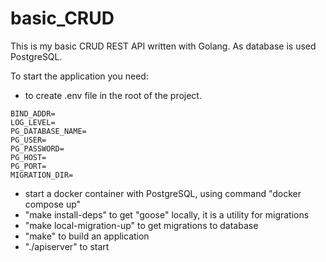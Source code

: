 # basic_CRUD
This is my basic CRUD REST API written with Golang. As database is used PostgreSQL.

To start the application you need:
- to create .env file in the root of the project.
```
BIND_ADDR=
LOG_LEVEL=
PG_DATABASE_NAME=
PG_USER=
PG_PASSWORD=
PG_HOST=
PG_PORT=
MIGRATION_DIR=
```
- start a docker container with PostgreSQL, using command "docker compose up"
- "make install-deps" to get "goose" locally, it is a utility for migrations
- "make local-migration-up" to get migrations to database
- "make" to build an application
- "./apiserver" to start